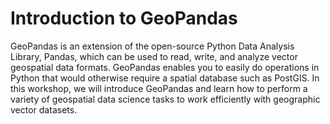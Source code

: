 # Introduction to GeoPandas


GeoPandas is an extension of the open-source Python Data Analysis Library, Pandas, which can be used to read, write, and analyze vector geospatial data formats. GeoPandas enables you to easily do operations in Python that would otherwise require a spatial database such as PostGIS. In this workshop, we will introduce GeoPandas and learn how to perform a variety of geospatial data science tasks to work efficiently with geographic vector datasets.
